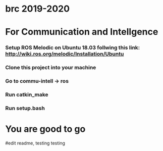 # brc 2019-2020

# For Communication and Intellgence 
### Setup ROS Melodic on Ubuntu 18.03 follwing this link: http://wiki.ros.org/melodic/Installation/Ubuntu 
### Clone this project into your machine 
### Go to commu-intell -> ros 
### Run catkin_make 
### Run setup.bash 

# You are good to go 
#edit readme, testing testing